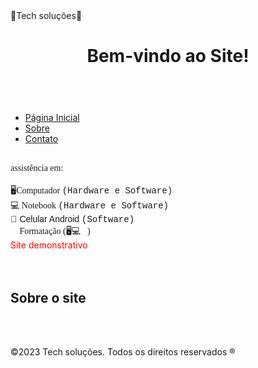 

<head>🚀Tech soluções🚀 <head>
    
</head> <body>
    <header>
    </text-align: center;p>  <h1>Bem-vindo ao Site!</h1>
    </header> <nav>
        <ul>   
            <br  >
<li><a href="#">Página
            Inicial</a></li> <li><a
            href="#">Sobre</a></li> <li><a
            href="#">Contato</a></li>
        </ul> </nav> <main>
        <section> 
            <br  >
            <font face="Times new roman">assistência em:</font> <br />
            <br />
            <font face="Times new roman"> 🖥️Computador <font face="Courier">(Hardware e Software) </font> </font> <br />    
            <font face="Times new roman"> 💻 Notebook <font face="Courier">(Hardware e Software) </font> </font> <br />    
       <font face="Arial">📱 Celular Android <font face="Courier">(Software) </font> </font> <br /> 
  <font face="Times new roman">💽 Formatação (🖥️💻📱)</font> <br />    
            <font color="#FF0000">Site demonstrativo</font>
 <footer>
<br>
     <br>
<h2> <font>Sobre o site </font> </h1>
       <br  />
       <br  />
<p>&copy;2023 Tech soluções. Todos
    os direitos reservados ® </p> </footer>
